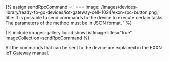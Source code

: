 {% assign sendRpcCommand = '
    ===
        image: /images/devices-library/ready-to-go-devices/iot-gateway-cell-1024/exxn-rpc-button.png,
        title: It is possible to send commands to the device to execute certain tasks. The parameters of the method must be in JSON format.
'
%}

{% include images-gallery.liquid showListImageTitles="true" imageCollection=sendRpcCommand %} 

All the commands that can be sent to the device are explained in the EXXN IoT Gateway manual.
